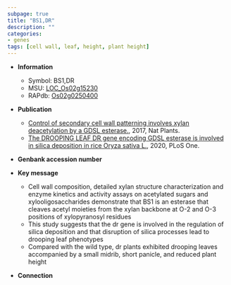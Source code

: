 ```yaml
---
subpage: true
title: "BS1,DR"
description: ""
categories:
- genes
tags: [cell wall, leaf, height, plant height]
---
```


* **Information**  
    + Symbol: BS1,DR  
    + MSU: [LOC_Os02g15230](http://rice.plantbiology.msu.edu/cgi-bin/ORF_infopage.cgi?orf=LOC_Os02g15230)  
    + RAPdb: [Os02g0250400](http://rapdb.dna.affrc.go.jp/viewer/gbrowse_details/irgsp1?name=Os02g0250400)  

* **Publication**  
    + [Control of secondary cell wall patterning involves xylan deacetylation by a GDSL esterase.](http://www.ncbi.nlm.nih.gov/pubmed?term=Control+of+secondary+cell+wall+patterning+involves+xylan+deacetylation+by+a+GDSL+esterase.%5BTitle%5D), 2017, Nat Plants.
    + [The DROOPING LEAF DR gene encoding GDSL esterase is involved in silica deposition in rice Oryza sativa L.](http://www.ncbi.nlm.nih.gov/pubmed?term=The+DROOPING+LEAF+DR+gene+encoding+GDSL+esterase+is+involved+in+silica+deposition+in+rice+Oryza+sativa+L.%5BTitle%5D), 2020, PLoS One.

* **Genbank accession number**  

* **Key message**  
    + Cell wall composition, detailed xylan structure characterization and enzyme kinetics and activity assays on acetylated sugars and xylooligosaccharides demonstrate that BS1 is an esterase that cleaves acetyl moieties from the xylan backbone at O-2 and O-3 positions of xylopyranosyl residues
    + This study suggests that the dr gene is involved in the regulation of silica deposition and that disruption of silica processes lead to drooping leaf phenotypes
    + Compared with the wild type, dr plants exhibited drooping leaves accompanied by a small midrib, short panicle, and reduced plant height

* **Connection**  




